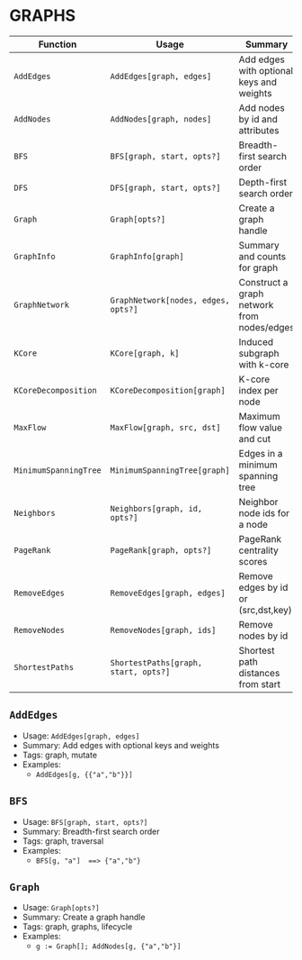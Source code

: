 # GRAPHS

| Function | Usage | Summary |
|---|---|---|
| `AddEdges` | `AddEdges[graph, edges]` | Add edges with optional keys and weights |
| `AddNodes` | `AddNodes[graph, nodes]` | Add nodes by id and attributes |
| `BFS` | `BFS[graph, start, opts?]` | Breadth-first search order |
| `DFS` | `DFS[graph, start, opts?]` | Depth-first search order |
| `Graph` | `Graph[opts?]` | Create a graph handle |
| `GraphInfo` | `GraphInfo[graph]` | Summary and counts for graph |
| `GraphNetwork` | `GraphNetwork[nodes, edges, opts?]` | Construct a graph network from nodes/edges |
| `KCore` | `KCore[graph, k]` | Induced subgraph with k-core |
| `KCoreDecomposition` | `KCoreDecomposition[graph]` | K-core index per node |
| `MaxFlow` | `MaxFlow[graph, src, dst]` | Maximum flow value and cut |
| `MinimumSpanningTree` | `MinimumSpanningTree[graph]` | Edges in a minimum spanning tree |
| `Neighbors` | `Neighbors[graph, id, opts?]` | Neighbor node ids for a node |
| `PageRank` | `PageRank[graph, opts?]` | PageRank centrality scores |
| `RemoveEdges` | `RemoveEdges[graph, edges]` | Remove edges by id or (src,dst,key) |
| `RemoveNodes` | `RemoveNodes[graph, ids]` | Remove nodes by id |
| `ShortestPaths` | `ShortestPaths[graph, start, opts?]` | Shortest path distances from start |

## `AddEdges`

- Usage: `AddEdges[graph, edges]`
- Summary: Add edges with optional keys and weights
- Tags: graph, mutate
- Examples:
  - `AddEdges[g, {{"a","b"}}]`

## `BFS`

- Usage: `BFS[graph, start, opts?]`
- Summary: Breadth-first search order
- Tags: graph, traversal
- Examples:
  - `BFS[g, "a"]  ==> {"a","b"}`

## `Graph`

- Usage: `Graph[opts?]`
- Summary: Create a graph handle
- Tags: graph, graphs, lifecycle
- Examples:
  - `g := Graph[]; AddNodes[g, {"a","b"}]`
